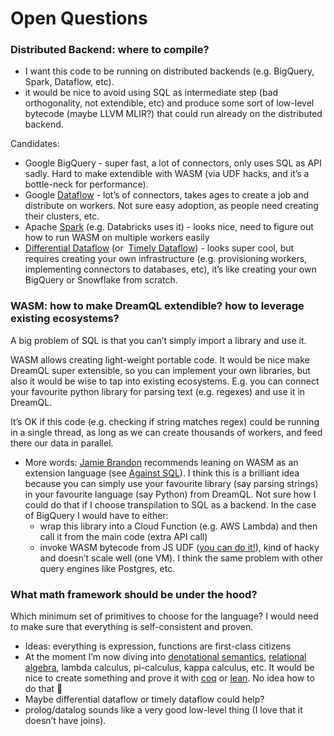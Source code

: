 # Open Questions

### **Distributed Backend: where to compile?**

- I want this code to be running on distributed backends (e.g. BigQuery, Spark, Dataflow, etc).
- it would be nice to avoid using SQL as intermediate step (bad orthogonality, not extendible, etc) and produce some sort of low-level bytecode (maybe LLVM MLIR?) that could run already on the distributed backend.

Candidates:

- Google BigQuery - super fast, a lot of connectors, only uses SQL as API sadly. Hard to make extendible with WASM (via UDF hacks, and it’s a bottle-neck for performance).
- Google [Dataflow](https://cloud.google.com/dataflow/) - lot’s of connectors, takes ages to create a job and distribute on workers. Not sure easy adoption, as people need creating their clusters, etc.
- Apache [Spark](http://spark.apache.org/) (e.g. Databricks uses it) - looks nice, need to figure out how to run WASM on multiple workers easily
- [Differential Dataflow](http://timelydataflow.github.io/differential-dataflow) (or  [Timely Dataflow](https://timelydataflow.github.io/timely-dataflow/)) - looks super cool, but requires creating your own infrastructure (e.g. provisioning workers, implementing connectors to databases, etc), it’s like creating your own BigQuery or Snowflake from scratch.

### **WASM: how to make DreamQL extendible? how to leverage existing ecosystems?**

A big problem of SQL is that you can’t simply import a library and use it.

WASM allows creating light-weight portable code. It would be nice make DreamQL super extensible, so you can implement your own libraries, but also it would be wise to tap into existing ecosystems. E.g. you can connect your favourite python library for parsing text (e.g. regexes) and use it in DreamQL.

It’s OK if this code (e.g. checking if string matches regex) could be running in a single thread, as long as we can create thousands of workers, and feed there our data in parallel.

- More words:
  [Jamie Brandon](https://github.com/jamii) recommends leaning on WASM as an extension language (see [Against SQL](http://scattered-thoughts.net/writing/against-sql)). I think this is a brilliant idea because you can simply use your favourite library (say parsing strings) in your favourite language (say Python) from DreamQL.
  Not sure how I could do that if I choose transpilation to SQL as a backend. In the case of BigQuery I would have to either:
  - wrap this library into a Cloud Function (e.g. AWS Lambda) and then call it from the main code (extra API call)
  - invoke WASM bytecode from JS UDF ([you can do it!](https://liufuyang.github.io/2020/02/09/rust-bigquery.html)), kind of hacky and doesn’t scale well (one VM).
  I think the same problem with other query engines like Postgres, etc.

### What m**ath framework should be under the hood?**

Which minimum set of primitives to choose for the language? I would need to make sure that everything is self-consistent and proven.

- Ideas: everything is expression, functions are first-class citizens
- At the moment I’m now diving into [denotational semantics](https://en.wikipedia.org/wiki/Denotational_semantics), [relational algebra](https://en.wikipedia.org/wiki/Relational_algebra), lambda calculus, pi-calculus, kappa calculus, etc. It would be nice to create something and prove it with [coq](https://en.wikipedia.org/wiki/Coq) or [lean](<https://en.wikipedia.org/wiki/Lean_(proof_assistant)>). No idea how to do that 🙂
- Maybe differential dataflow or timely dataflow could help?
- prolog/datalog sounds like a very good low-level thing (I love that it doesn’t have joins).
